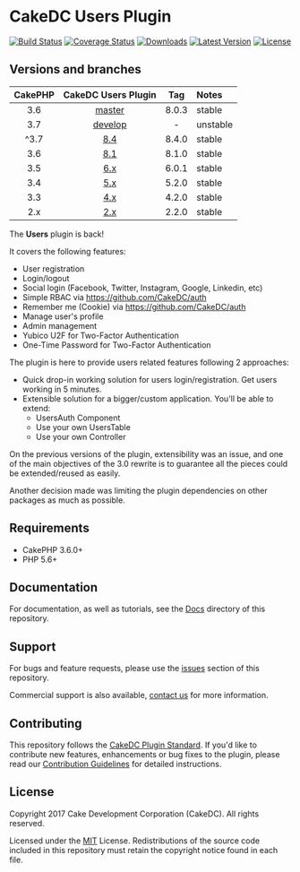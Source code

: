 CakeDC Users Plugin
===================

[![Build Status](https://secure.travis-ci.org/CakeDC/users.png?branch=master)](http://travis-ci.org/CakeDC/users)
[![Coverage Status](https://img.shields.io/codecov/c/gh/CakeDC/users.svg?style=flat-square)](https://codecov.io/gh/CakeDC/users)
[![Downloads](https://poser.pugx.org/CakeDC/users/d/total.png)](https://packagist.org/packages/CakeDC/users)
[![Latest Version](https://poser.pugx.org/CakeDC/users/v/stable.png)](https://packagist.org/packages/CakeDC/users)
[![License](https://poser.pugx.org/CakeDC/users/license.svg)](https://packagist.org/packages/CakeDC/users)

Versions and branches
---------------------

| CakePHP | CakeDC Users Plugin | Tag   | Notes |
| :-------------: | :------------------------: | :--:  | :---- |
| 3.6             | [master](https://github.com/cakedc/users/tree/master)                      | 8.0.3 | stable |
| 3.7             | [develop](https://github.com/cakedc/users/tree/develop)                      | - | unstable |
| ^3.7            | [8.4](https://github.com/cakedc/users/tree/8.next)                      | 8.4.0 | stable |
| 3.6             | [8.1](https://github.com/cakedc/users/tree/8.1.0)                      | 8.1.0 | stable |
| 3.5             | [6.x](https://github.com/cakedc/users/tree/6.x)                      | 6.0.1 | stable |
| 3.4             | [5.x](https://github.com/cakedc/users/tree/5.x)                      | 5.2.0 | stable |
| 3.3             | [4.x](https://github.com/cakedc/users/tree/4.x)                      | 4.2.0 | stable |
| 2.x             | [2.x](https://github.com/cakedc/users/tree/2.x)                     | 2.2.0 |stable |

The **Users** plugin is back!

It covers the following features:
* User registration
* Login/logout
* Social login (Facebook, Twitter, Instagram, Google, Linkedin, etc)
* Simple RBAC via https://github.com/CakeDC/auth
* Remember me (Cookie) via https://github.com/CakeDC/auth
* Manage user's profile
* Admin management
* Yubico U2F for Two-Factor Authentication 
* One-Time Password for Two-Factor Authentication

The plugin is here to provide users related features following 2 approaches:
* Quick drop-in working solution for users login/registration. Get users working in 5 minutes.
* Extensible solution for a bigger/custom application. You'll be able to extend:
  * UsersAuth Component
  * Use your own UsersTable
  * Use your own Controller

On the previous versions of the plugin, extensibility was an issue, and one of the main
objectives of the 3.0 rewrite is to guarantee all the pieces could be extended/reused as
easily.

Another decision made was limiting the plugin dependencies on other packages as much as possible.

Requirements
------------

* CakePHP 3.6.0+
* PHP 5.6+

Documentation
-------------

For documentation, as well as tutorials, see the [Docs](Docs/Home.md) directory of this repository.

Support
-------

For bugs and feature requests, please use the [issues](https://github.com/CakeDC/users/issues) section of this repository.

Commercial support is also available, [contact us](https://www.cakedc.com/contact) for more information.

Contributing
------------

This repository follows the [CakeDC Plugin Standard](https://www.cakedc.com/plugin-standard). If you'd like to contribute new features, enhancements or bug fixes to the plugin, please read our [Contribution Guidelines](https://www.cakedc.com/contribution-guidelines) for detailed instructions.

License
-------

Copyright 2017 Cake Development Corporation (CakeDC). All rights reserved.

Licensed under the [MIT](http://www.opensource.org/licenses/mit-license.php) License. Redistributions of the source code included in this repository must retain the copyright notice found in each file.
